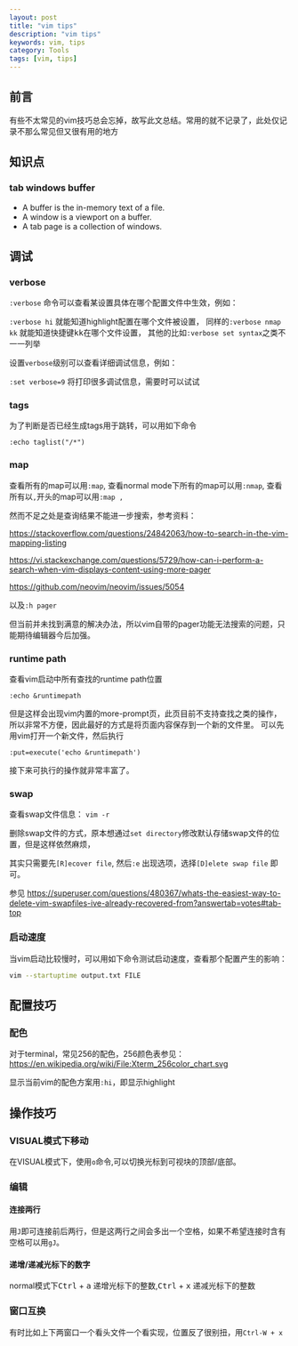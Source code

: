```yaml
---
layout: post
title: "vim tips"
description: "vim tips"
keywords: vim, tips
category: Tools
tags: [vim, tips]
---
```


## 前言
有些不太常见的vim技巧总会忘掉，故写此文总结。常用的就不记录了，此处仅记录不那么常见但又很有用的地方

## 知识点

### tab windows buffer

* A buffer is the in-memory text of a file.
* A window is a viewport on a buffer.
* A tab page is a collection of windows.

## 调试

### verbose

`:verbose` 命令可以查看某设置具体在哪个配置文件中生效，例如：

`:verbose hi` 就能知道highlight配置在哪个文件被设置，
同样的`:verbose nmap kk` 就能知道快捷键<kbd>k</kbd><kbd>k</kbd>在哪个文件设置，
其他的比如`:verbose set syntax`之类不一一列举

设置`verbose`级别可以查看详细调试信息，例如：

`:set verbose=9` 将打印很多调试信息，需要时可以试试

### tags

为了判断是否已经生成tags用于跳转，可以用如下命令

```
:echo taglist("/*")
```

### map

查看所有的map可以用`:map`, 查看normal mode下所有的map可以用`:nmap`, 查看所有以`,`开头的map可以用`:map ,`

然而不足之处是查询结果不能进一步搜索，参考资料：

<https://stackoverflow.com/questions/24842063/how-to-search-in-the-vim-mapping-listing>

<https://vi.stackexchange.com/questions/5729/how-can-i-perform-a-search-when-vim-displays-content-using-more-pager>

<https://github.com/neovim/neovim/issues/5054>

以及`:h pager`

但当前并未找到满意的解决办法，所以vim自带的pager功能无法搜索的问题，只能期待编辑器今后加强。

### runtime path

查看vim启动中所有查找的runtime path位置

```
:echo &runtimepath
```

但是这样会出现vim内置的more-prompt页，此页目前不支持查找之类的操作，
所以非常不方便，因此最好的方式是将页面内容保存到一个新的文件里。
可以先用vim打开一个新文件，然后执行

```
:put=execute('echo &runtimepath')
```

接下来可执行的操作就非常丰富了。

### swap

查看swap文件信息： `vim -r`

删除swap文件的方式，原本想通过`set directory`修改默认存储swap文件的位置，但是这样依然麻烦，

其实只需要先`[R]ecover file`, 然后`:e` 出现选项，选择`[D]elete swap file` 即可。

参见 <https://superuser.com/questions/480367/whats-the-easiest-way-to-delete-vim-swapfiles-ive-already-recovered-from?answertab=votes#tab-top>

### 启动速度

当vim启动比较慢时，可以用如下命令测试启动速度，查看那个配置产生的影响：

```sh
vim --startuptime output.txt FILE
```

## 配置技巧

### 配色
对于terminal，常见256的配色，256颜色表参见：<https://en.wikipedia.org/wiki/File:Xterm_256color_chart.svg>

显示当前vim的配色方案用`:hi`，即显示highlight


## 操作技巧

### VISUAL模式下移动
在VISUAL模式下，使用`o`命令,可以切换光标到可视块的顶部/底部。

### 编辑

#### 连接两行
用`J`即可连接前后两行，但是这两行之间会多出一个空格，如果不希望连接时含有空格可以用`gJ`。

#### 递增/递减光标下的数字

normal模式下<kbd>Ctrl</kbd> + <kbd>a</kbd> 递增光标下的整数,<kbd>Ctrl</kbd> + <kbd>x</kbd> 递减光标下的整数

### 窗口互换
有时比如上下两窗口一个看头文件一个看实现，位置反了很别扭，用`Ctrl-W + x`

